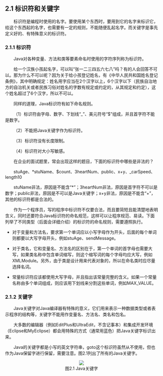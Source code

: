 ## 2.1  标识符和关键字

&emsp;&emsp;标识符是编程时使用的名字。要使用某个东西时，要用到它的名字来标识它，给这个东西起的名字，也需要有一定的规则，不能随便乱起名字。而关键字是事先定义好的、有特殊意义的标识符。

### 2.1.1  标识符  

&emsp;&emsp;Java对各种变量、方法和类等要素命名时使用的字符序列称为标识符。

&emsp;&emsp;给一个汉族小孩起名字，可以叫“张一二三四五六七八”吗？有的人会回答不可以。那为什么不可以呢？因为关于给小孩登记姓名，有《中华人民共和国姓名登记条例》，其中明确规定：姓名用字应当在2个汉字以上，6个汉字以下（民族自治地方的自治机关或者民族习俗对姓名的字数有规定或约定的，从其规定和约定），这个姓名超过了6个汉字，所以不可以。

&emsp;&emsp;同样的道理，Java标识符有如下命名规则。

&emsp;&emsp;（1）标识符由字母、数字、下划线“_”、美元符号“$”组成，并且首字符不能是数字。

&emsp;&emsp;（2）不能把Java关键字作为标识符。

&emsp;&emsp;（3）标识符没有长度限制。

&emsp;&emsp;（4）标识符对大小写敏感。

&emsp;&emsp;在企业的面试题里，常会出现这样的题目，下面的标识符中哪些是非法的？ 

&emsp;&emsp;stuAge、\*stuName、$count、3heartNum、public、x+y、_carSpeed、length10

&emsp;&emsp;stuName非法，原因是不能含“\*”；3heartNum非法，原因是首字符不可以是数字；public非法，原因是不可以是Java关键字；x+y非法，原因是不能含“+”，其他的标识符都是合法的。

&emsp;&emsp;作为一个程序员，写的程序中标识符不仅要合法，而且要简短且能清楚地表明含义，同时还要符合Java标识符的命名规范，这样可以让程序规范、易读。下面列举了不同类型（后面会详细介绍）的标识符的命名规则，需要遵照执行。

- 对于变量和方法名，要求第一个单词应以小写字母作为开头，后面的每个单词则都要以大写字母开头，例如stuAge、sendMessage。

- 对于类名，它和变量名、方法名的区别在于，第一个单词的首字母也需要大写，如果类名称中包含单词缩写，则这个缩写词的每个字母均应大写，例如XMLModule。另外，由于类是设计用来代表对象的，所以在命名类时应尽量选择名词。

- 常量标识符应该都使用大写字母，并且指出该常量完整的含义。如果一个常量名称由多个单词组成，则应该用下划线来分割这些单词，例如MAX_VALUE。

### 2.1.2  关键字  

&emsp;&emsp;Java关键字对Java编译器有特殊的意义，它们用来表示一种数据类型或者表示程序的结构等，关键字不能用作变量名、方法名、类名和包名。

&emsp;&emsp;大多数的编辑器（例如EditPlus和UltraEdit，不含记事本）和集成开发环境（Eclipse和MyEclipse）都会用特殊的方式（通常用蓝色）把Java关键字标识出来。

&emsp;&emsp;Java的关键字都是小写的英文字符串，goto这个标识符虽然从不使用，但也作为Java保留字进行保留，需要注意。图2.1列出了所有的Java关键字。

<center><img src="https://labfile.oss.aliyuncs.com/library/textbook-java1/img/d2z/tu2.1.jpg"/></center> 
<center>图2.1  Java关键字</center>  
